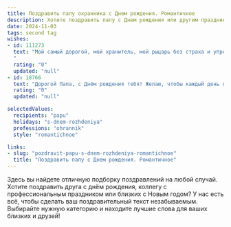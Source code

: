 ```yaml
---
title: Поздравить папу охранника c Днем рождения. Романтичное
description: Хотите поздравить папу c Днем рождения или другим праздником? Наш ИИ создаст незабываемое поздравление, а вы обязательно выделитесь среди других.  
date: 2024-11-03
tags: second tag
wishes:
- id: 111273
  text: "Мой самый дорогой, мой хранитель, мой рыцарь без страха и упрека! С Днем рождения, любимый Папа!  Твоя сила и верность, твой спокойный взгляд, подобный неприступной крепости,  — это то, что всегда согревает меня и дарит ощущение безопасности. Ты — мой защитник, мой герой, и сегодня я хочу сказать тебе спасибо за твою любовь, заботу и за то, что ты просто есть.  Пусть твоя жизнь будет наполнена счастьем,  спокойствием и любовью, как безоблачное небо над любимым городом.  С Днем рождения!
  "
  rating: "0"
  updated: "null"
- id: 18766
  text: "Дорогой Папа, с Днём рождения тебя! Желаю, чтобы каждый день приносил тебе радость и удовлетворение от работы, которую ты так достойно выполняешь в роли охранника. Пусть твоя профессиональная жизнь будет наполнена успехом и уважением, а домашняя — теплом и любовью. Ты всегда был для меня примером силы и мудрости, и я благодарна за твою заботу и поддержку. Пусть этот день станет началом нового замечательного периода в твоей жизни, полного радостных моментов и счастливых воспоминаний. С любовью и наилучшими пожеланиями!"
  rating: "0"
  updated: "null"

selectedValues:
  recipients: "papu"
  holidays: "s-dnem-rozhdeniya"
  professions: "ohrannik"
  style: "romantichnoe"

links:
- slug: "pozdravit-papu-s-dnem-rozhdeniya-romantichnoe"
  title: "Поздравить папу c Днем рождения. Романтичное"
---
```


Здесь вы найдете отличную подборку поздравлений на любой случай.
Хотите поздравить друга с днём рождения, коллегу с профессиональным праздником или близких с Новым годом? У нас есть всё, чтобы сделать ваш поздравительный текст незабываемым. Выбирайте нужную категорию и находите лучшие слова для ваших близких и друзей!
